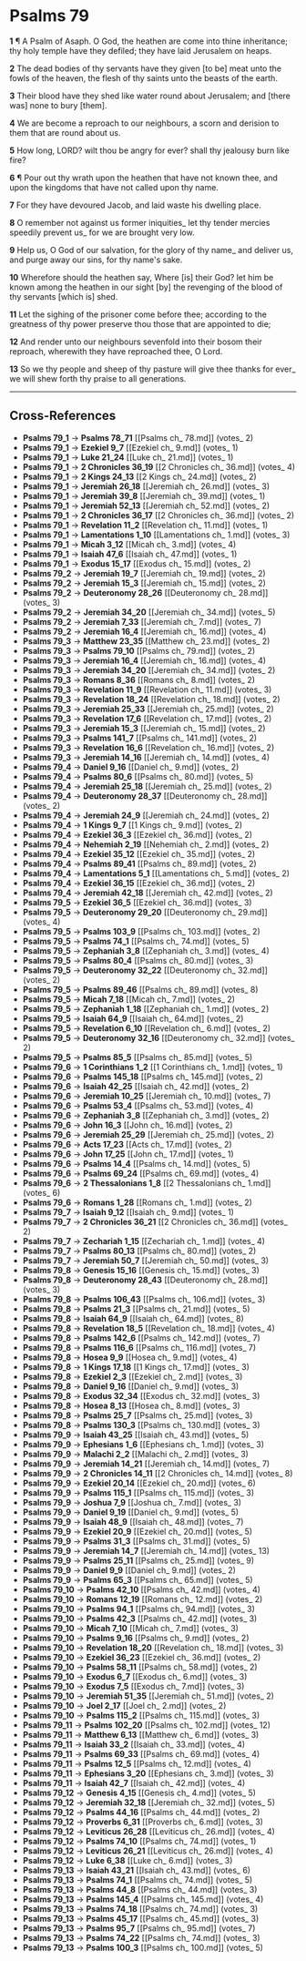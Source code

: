 # Psalms 79

**1** ¶ A Psalm of Asaph. O God, the heathen are come into thine inheritance; thy holy temple have they defiled; they have laid Jerusalem on heaps.

**2** The dead bodies of thy servants have they given [to be] meat unto the fowls of the heaven, the flesh of thy saints unto the beasts of the earth.

**3** Their blood have they shed like water round about Jerusalem; and [there was] none to bury [them].

**4** We are become a reproach to our neighbours, a scorn and derision to them that are round about us.

**5** How long, LORD? wilt thou be angry for ever? shall thy jealousy burn like fire?

**6** ¶ Pour out thy wrath upon the heathen that have not known thee, and upon the kingdoms that have not called upon thy name.

**7** For they have devoured Jacob, and laid waste his dwelling place.

**8** O remember not against us former iniquities_ let thy tender mercies speedily prevent us_ for we are brought very low.

**9** Help us, O God of our salvation, for the glory of thy name_ and deliver us, and purge away our sins, for thy name's sake.

**10** Wherefore should the heathen say, Where [is] their God? let him be known among the heathen in our sight [by] the revenging of the blood of thy servants [which is] shed.

**11** Let the sighing of the prisoner come before thee; according to the greatness of thy power preserve thou those that are appointed to die;

**12** And render unto our neighbours sevenfold into their bosom their reproach, wherewith they have reproached thee, O Lord.

**13** So we thy people and sheep of thy pasture will give thee thanks for ever_ we will shew forth thy praise to all generations.

---

## Cross-References

- **Psalms 79_1** → **Psalms 78_71** [[Psalms ch_ 78.md]] (votes_ 2)
- **Psalms 79_1** → **Ezekiel 9_7** [[Ezekiel ch_ 9.md]] (votes_ 1)
- **Psalms 79_1** → **Luke 21_24** [[Luke ch_ 21.md]] (votes_ 1)
- **Psalms 79_1** → **2 Chronicles 36_19** [[2 Chronicles ch_ 36.md]] (votes_ 4)
- **Psalms 79_1** → **2 Kings 24_13** [[2 Kings ch_ 24.md]] (votes_ 2)
- **Psalms 79_1** → **Jeremiah 26_18** [[Jeremiah ch_ 26.md]] (votes_ 3)
- **Psalms 79_1** → **Jeremiah 39_8** [[Jeremiah ch_ 39.md]] (votes_ 1)
- **Psalms 79_1** → **Jeremiah 52_13** [[Jeremiah ch_ 52.md]] (votes_ 2)
- **Psalms 79_1** → **2 Chronicles 36_17** [[2 Chronicles ch_ 36.md]] (votes_ 2)
- **Psalms 79_1** → **Revelation 11_2** [[Revelation ch_ 11.md]] (votes_ 1)
- **Psalms 79_1** → **Lamentations 1_10** [[Lamentations ch_ 1.md]] (votes_ 3)
- **Psalms 79_1** → **Micah 3_12** [[Micah ch_ 3.md]] (votes_ 4)
- **Psalms 79_1** → **Isaiah 47_6** [[Isaiah ch_ 47.md]] (votes_ 1)
- **Psalms 79_1** → **Exodus 15_17** [[Exodus ch_ 15.md]] (votes_ 2)
- **Psalms 79_2** → **Jeremiah 19_7** [[Jeremiah ch_ 19.md]] (votes_ 2)
- **Psalms 79_2** → **Jeremiah 15_3** [[Jeremiah ch_ 15.md]] (votes_ 2)
- **Psalms 79_2** → **Deuteronomy 28_26** [[Deuteronomy ch_ 28.md]] (votes_ 3)
- **Psalms 79_2** → **Jeremiah 34_20** [[Jeremiah ch_ 34.md]] (votes_ 5)
- **Psalms 79_2** → **Jeremiah 7_33** [[Jeremiah ch_ 7.md]] (votes_ 7)
- **Psalms 79_2** → **Jeremiah 16_4** [[Jeremiah ch_ 16.md]] (votes_ 4)
- **Psalms 79_3** → **Matthew 23_35** [[Matthew ch_ 23.md]] (votes_ 2)
- **Psalms 79_3** → **Psalms 79_10** [[Psalms ch_ 79.md]] (votes_ 2)
- **Psalms 79_3** → **Jeremiah 16_4** [[Jeremiah ch_ 16.md]] (votes_ 4)
- **Psalms 79_3** → **Jeremiah 34_20** [[Jeremiah ch_ 34.md]] (votes_ 2)
- **Psalms 79_3** → **Romans 8_36** [[Romans ch_ 8.md]] (votes_ 2)
- **Psalms 79_3** → **Revelation 11_9** [[Revelation ch_ 11.md]] (votes_ 3)
- **Psalms 79_3** → **Revelation 18_24** [[Revelation ch_ 18.md]] (votes_ 2)
- **Psalms 79_3** → **Jeremiah 25_33** [[Jeremiah ch_ 25.md]] (votes_ 2)
- **Psalms 79_3** → **Revelation 17_6** [[Revelation ch_ 17.md]] (votes_ 2)
- **Psalms 79_3** → **Jeremiah 15_3** [[Jeremiah ch_ 15.md]] (votes_ 2)
- **Psalms 79_3** → **Psalms 141_7** [[Psalms ch_ 141.md]] (votes_ 2)
- **Psalms 79_3** → **Revelation 16_6** [[Revelation ch_ 16.md]] (votes_ 2)
- **Psalms 79_3** → **Jeremiah 14_16** [[Jeremiah ch_ 14.md]] (votes_ 4)
- **Psalms 79_4** → **Daniel 9_16** [[Daniel ch_ 9.md]] (votes_ 2)
- **Psalms 79_4** → **Psalms 80_6** [[Psalms ch_ 80.md]] (votes_ 5)
- **Psalms 79_4** → **Jeremiah 25_18** [[Jeremiah ch_ 25.md]] (votes_ 2)
- **Psalms 79_4** → **Deuteronomy 28_37** [[Deuteronomy ch_ 28.md]] (votes_ 2)
- **Psalms 79_4** → **Jeremiah 24_9** [[Jeremiah ch_ 24.md]] (votes_ 2)
- **Psalms 79_4** → **1 Kings 9_7** [[1 Kings ch_ 9.md]] (votes_ 2)
- **Psalms 79_4** → **Ezekiel 36_3** [[Ezekiel ch_ 36.md]] (votes_ 2)
- **Psalms 79_4** → **Nehemiah 2_19** [[Nehemiah ch_ 2.md]] (votes_ 2)
- **Psalms 79_4** → **Ezekiel 35_12** [[Ezekiel ch_ 35.md]] (votes_ 2)
- **Psalms 79_4** → **Psalms 89_41** [[Psalms ch_ 89.md]] (votes_ 2)
- **Psalms 79_4** → **Lamentations 5_1** [[Lamentations ch_ 5.md]] (votes_ 2)
- **Psalms 79_4** → **Ezekiel 36_15** [[Ezekiel ch_ 36.md]] (votes_ 2)
- **Psalms 79_4** → **Jeremiah 42_18** [[Jeremiah ch_ 42.md]] (votes_ 2)
- **Psalms 79_5** → **Ezekiel 36_5** [[Ezekiel ch_ 36.md]] (votes_ 3)
- **Psalms 79_5** → **Deuteronomy 29_20** [[Deuteronomy ch_ 29.md]] (votes_ 4)
- **Psalms 79_5** → **Psalms 103_9** [[Psalms ch_ 103.md]] (votes_ 2)
- **Psalms 79_5** → **Psalms 74_1** [[Psalms ch_ 74.md]] (votes_ 5)
- **Psalms 79_5** → **Zephaniah 3_8** [[Zephaniah ch_ 3.md]] (votes_ 4)
- **Psalms 79_5** → **Psalms 80_4** [[Psalms ch_ 80.md]] (votes_ 3)
- **Psalms 79_5** → **Deuteronomy 32_22** [[Deuteronomy ch_ 32.md]] (votes_ 2)
- **Psalms 79_5** → **Psalms 89_46** [[Psalms ch_ 89.md]] (votes_ 8)
- **Psalms 79_5** → **Micah 7_18** [[Micah ch_ 7.md]] (votes_ 2)
- **Psalms 79_5** → **Zephaniah 1_18** [[Zephaniah ch_ 1.md]] (votes_ 2)
- **Psalms 79_5** → **Isaiah 64_9** [[Isaiah ch_ 64.md]] (votes_ 2)
- **Psalms 79_5** → **Revelation 6_10** [[Revelation ch_ 6.md]] (votes_ 2)
- **Psalms 79_5** → **Deuteronomy 32_16** [[Deuteronomy ch_ 32.md]] (votes_ 2)
- **Psalms 79_5** → **Psalms 85_5** [[Psalms ch_ 85.md]] (votes_ 5)
- **Psalms 79_6** → **1 Corinthians 1_2** [[1 Corinthians ch_ 1.md]] (votes_ 1)
- **Psalms 79_6** → **Psalms 145_18** [[Psalms ch_ 145.md]] (votes_ 2)
- **Psalms 79_6** → **Isaiah 42_25** [[Isaiah ch_ 42.md]] (votes_ 2)
- **Psalms 79_6** → **Jeremiah 10_25** [[Jeremiah ch_ 10.md]] (votes_ 7)
- **Psalms 79_6** → **Psalms 53_4** [[Psalms ch_ 53.md]] (votes_ 4)
- **Psalms 79_6** → **Zephaniah 3_8** [[Zephaniah ch_ 3.md]] (votes_ 2)
- **Psalms 79_6** → **John 16_3** [[John ch_ 16.md]] (votes_ 2)
- **Psalms 79_6** → **Jeremiah 25_29** [[Jeremiah ch_ 25.md]] (votes_ 2)
- **Psalms 79_6** → **Acts 17_23** [[Acts ch_ 17.md]] (votes_ 2)
- **Psalms 79_6** → **John 17_25** [[John ch_ 17.md]] (votes_ 1)
- **Psalms 79_6** → **Psalms 14_4** [[Psalms ch_ 14.md]] (votes_ 5)
- **Psalms 79_6** → **Psalms 69_24** [[Psalms ch_ 69.md]] (votes_ 4)
- **Psalms 79_6** → **2 Thessalonians 1_8** [[2 Thessalonians ch_ 1.md]] (votes_ 6)
- **Psalms 79_6** → **Romans 1_28** [[Romans ch_ 1.md]] (votes_ 2)
- **Psalms 79_7** → **Isaiah 9_12** [[Isaiah ch_ 9.md]] (votes_ 1)
- **Psalms 79_7** → **2 Chronicles 36_21** [[2 Chronicles ch_ 36.md]] (votes_ 2)
- **Psalms 79_7** → **Zechariah 1_15** [[Zechariah ch_ 1.md]] (votes_ 4)
- **Psalms 79_7** → **Psalms 80_13** [[Psalms ch_ 80.md]] (votes_ 2)
- **Psalms 79_7** → **Jeremiah 50_7** [[Jeremiah ch_ 50.md]] (votes_ 3)
- **Psalms 79_8** → **Genesis 15_16** [[Genesis ch_ 15.md]] (votes_ 3)
- **Psalms 79_8** → **Deuteronomy 28_43** [[Deuteronomy ch_ 28.md]] (votes_ 3)
- **Psalms 79_8** → **Psalms 106_43** [[Psalms ch_ 106.md]] (votes_ 3)
- **Psalms 79_8** → **Psalms 21_3** [[Psalms ch_ 21.md]] (votes_ 5)
- **Psalms 79_8** → **Isaiah 64_9** [[Isaiah ch_ 64.md]] (votes_ 8)
- **Psalms 79_8** → **Revelation 18_5** [[Revelation ch_ 18.md]] (votes_ 4)
- **Psalms 79_8** → **Psalms 142_6** [[Psalms ch_ 142.md]] (votes_ 7)
- **Psalms 79_8** → **Psalms 116_6** [[Psalms ch_ 116.md]] (votes_ 7)
- **Psalms 79_8** → **Hosea 9_9** [[Hosea ch_ 9.md]] (votes_ 4)
- **Psalms 79_8** → **1 Kings 17_18** [[1 Kings ch_ 17.md]] (votes_ 3)
- **Psalms 79_8** → **Ezekiel 2_3** [[Ezekiel ch_ 2.md]] (votes_ 3)
- **Psalms 79_8** → **Daniel 9_16** [[Daniel ch_ 9.md]] (votes_ 3)
- **Psalms 79_8** → **Exodus 32_34** [[Exodus ch_ 32.md]] (votes_ 3)
- **Psalms 79_8** → **Hosea 8_13** [[Hosea ch_ 8.md]] (votes_ 3)
- **Psalms 79_8** → **Psalms 25_7** [[Psalms ch_ 25.md]] (votes_ 3)
- **Psalms 79_8** → **Psalms 130_3** [[Psalms ch_ 130.md]] (votes_ 3)
- **Psalms 79_9** → **Isaiah 43_25** [[Isaiah ch_ 43.md]] (votes_ 5)
- **Psalms 79_9** → **Ephesians 1_6** [[Ephesians ch_ 1.md]] (votes_ 3)
- **Psalms 79_9** → **Malachi 2_2** [[Malachi ch_ 2.md]] (votes_ 3)
- **Psalms 79_9** → **Jeremiah 14_21** [[Jeremiah ch_ 14.md]] (votes_ 7)
- **Psalms 79_9** → **2 Chronicles 14_11** [[2 Chronicles ch_ 14.md]] (votes_ 8)
- **Psalms 79_9** → **Ezekiel 20_14** [[Ezekiel ch_ 20.md]] (votes_ 6)
- **Psalms 79_9** → **Psalms 115_1** [[Psalms ch_ 115.md]] (votes_ 3)
- **Psalms 79_9** → **Joshua 7_9** [[Joshua ch_ 7.md]] (votes_ 3)
- **Psalms 79_9** → **Daniel 9_19** [[Daniel ch_ 9.md]] (votes_ 5)
- **Psalms 79_9** → **Isaiah 48_9** [[Isaiah ch_ 48.md]] (votes_ 7)
- **Psalms 79_9** → **Ezekiel 20_9** [[Ezekiel ch_ 20.md]] (votes_ 5)
- **Psalms 79_9** → **Psalms 31_3** [[Psalms ch_ 31.md]] (votes_ 5)
- **Psalms 79_9** → **Jeremiah 14_7** [[Jeremiah ch_ 14.md]] (votes_ 13)
- **Psalms 79_9** → **Psalms 25_11** [[Psalms ch_ 25.md]] (votes_ 9)
- **Psalms 79_9** → **Daniel 9_9** [[Daniel ch_ 9.md]] (votes_ 2)
- **Psalms 79_9** → **Psalms 65_3** [[Psalms ch_ 65.md]] (votes_ 5)
- **Psalms 79_10** → **Psalms 42_10** [[Psalms ch_ 42.md]] (votes_ 4)
- **Psalms 79_10** → **Romans 12_19** [[Romans ch_ 12.md]] (votes_ 2)
- **Psalms 79_10** → **Psalms 94_1** [[Psalms ch_ 94.md]] (votes_ 3)
- **Psalms 79_10** → **Psalms 42_3** [[Psalms ch_ 42.md]] (votes_ 3)
- **Psalms 79_10** → **Micah 7_10** [[Micah ch_ 7.md]] (votes_ 3)
- **Psalms 79_10** → **Psalms 9_16** [[Psalms ch_ 9.md]] (votes_ 2)
- **Psalms 79_10** → **Revelation 18_20** [[Revelation ch_ 18.md]] (votes_ 3)
- **Psalms 79_10** → **Ezekiel 36_23** [[Ezekiel ch_ 36.md]] (votes_ 2)
- **Psalms 79_10** → **Psalms 58_11** [[Psalms ch_ 58.md]] (votes_ 2)
- **Psalms 79_10** → **Exodus 6_7** [[Exodus ch_ 6.md]] (votes_ 3)
- **Psalms 79_10** → **Exodus 7_5** [[Exodus ch_ 7.md]] (votes_ 3)
- **Psalms 79_10** → **Jeremiah 51_35** [[Jeremiah ch_ 51.md]] (votes_ 2)
- **Psalms 79_10** → **Joel 2_17** [[Joel ch_ 2.md]] (votes_ 2)
- **Psalms 79_10** → **Psalms 115_2** [[Psalms ch_ 115.md]] (votes_ 3)
- **Psalms 79_11** → **Psalms 102_20** [[Psalms ch_ 102.md]] (votes_ 12)
- **Psalms 79_11** → **Matthew 6_13** [[Matthew ch_ 6.md]] (votes_ 3)
- **Psalms 79_11** → **Isaiah 33_2** [[Isaiah ch_ 33.md]] (votes_ 4)
- **Psalms 79_11** → **Psalms 69_33** [[Psalms ch_ 69.md]] (votes_ 4)
- **Psalms 79_11** → **Psalms 12_5** [[Psalms ch_ 12.md]] (votes_ 4)
- **Psalms 79_11** → **Ephesians 3_20** [[Ephesians ch_ 3.md]] (votes_ 3)
- **Psalms 79_11** → **Isaiah 42_7** [[Isaiah ch_ 42.md]] (votes_ 4)
- **Psalms 79_12** → **Genesis 4_15** [[Genesis ch_ 4.md]] (votes_ 5)
- **Psalms 79_12** → **Jeremiah 32_18** [[Jeremiah ch_ 32.md]] (votes_ 5)
- **Psalms 79_12** → **Psalms 44_16** [[Psalms ch_ 44.md]] (votes_ 2)
- **Psalms 79_12** → **Proverbs 6_31** [[Proverbs ch_ 6.md]] (votes_ 3)
- **Psalms 79_12** → **Leviticus 26_28** [[Leviticus ch_ 26.md]] (votes_ 4)
- **Psalms 79_12** → **Psalms 74_10** [[Psalms ch_ 74.md]] (votes_ 1)
- **Psalms 79_12** → **Leviticus 26_21** [[Leviticus ch_ 26.md]] (votes_ 4)
- **Psalms 79_12** → **Luke 6_38** [[Luke ch_ 6.md]] (votes_ 3)
- **Psalms 79_13** → **Isaiah 43_21** [[Isaiah ch_ 43.md]] (votes_ 6)
- **Psalms 79_13** → **Psalms 74_1** [[Psalms ch_ 74.md]] (votes_ 5)
- **Psalms 79_13** → **Psalms 44_8** [[Psalms ch_ 44.md]] (votes_ 3)
- **Psalms 79_13** → **Psalms 145_4** [[Psalms ch_ 145.md]] (votes_ 4)
- **Psalms 79_13** → **Psalms 74_18** [[Psalms ch_ 74.md]] (votes_ 3)
- **Psalms 79_13** → **Psalms 45_17** [[Psalms ch_ 45.md]] (votes_ 3)
- **Psalms 79_13** → **Psalms 95_7** [[Psalms ch_ 95.md]] (votes_ 7)
- **Psalms 79_13** → **Psalms 74_22** [[Psalms ch_ 74.md]] (votes_ 3)
- **Psalms 79_13** → **Psalms 100_3** [[Psalms ch_ 100.md]] (votes_ 5)

